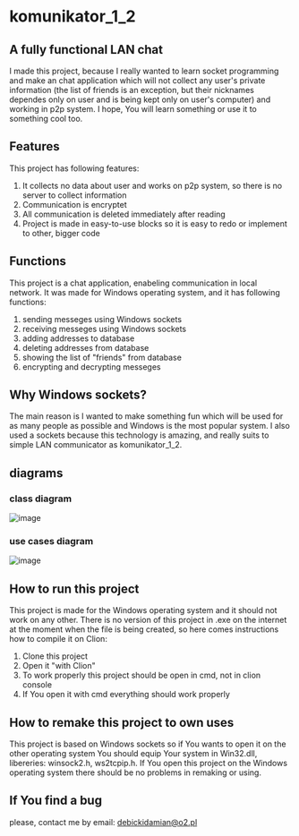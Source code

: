 # komunikator_1_2

## A fully functional LAN chat
I made this project, because I really wanted to learn socket programming and make an chat application
which will not collect any user's private information (the list of friends is an exception, but their nicknames
dependes only on user and is being kept only on user's computer) and working in p2p system.
I hope, You will learn something or use it to something cool too.

## Features
This project has following features:
1. It collects no data about user and works on p2p system, so there is no server to collect information
2. Communication is encryptet
3. All communication is deleted immediately after reading
4. Project is made in easy-to-use blocks so it is easy to redo or implement to other, bigger code

## Functions
This project is a chat application, enabeling communication in local network. It was made for Windows operating system, and it has following functions:
1. sending messeges using Windows sockets
2. receiving messeges using Windows sockets
3. adding addresses to database
4. deleting addresses from database
5. showing the list of "friends" from database
6. encrypting and decrypting messeges

## Why Windows sockets?
The main reason is I wanted to make something fun which will be used for as many people as possible and Windows is the most popular system.
I also used a sockets because this technology is amazing, and really suits to simple LAN communicator as komunikator_1_2.

## diagrams
### class diagram
![image](https://github.com/KotlecikzZiemniaczkami/komunikator_1_2/assets/127383477/59ac0107-073d-4cd0-a5f5-5154bca26000)
### use cases diagram
![image](https://github.com/KotlecikzZiemniaczkami/komunikator_1_2/assets/127383477/8d1d334e-50fc-4e26-afeb-d245a94c3742)

## How to run this project
This project is made for the Windows operating system and it should not work on any other.
There is no version of this project in .exe on the internet at the moment when the file is being created, so here comes instructions
how to compile it on Clion:
1. Clone this project
2. Open it "with Clion"
3. To work properly this project should be open in cmd, not in clion console
4. If You open it with cmd everything should work properly

## How to remake this project to own uses
This project is based on Windows sockets so if You wants to open it on the other operating system You should equip Your system in 
Win32.dll, libereries: winsock2.h, ws2tcpip.h.
If You open this project on the Windows operating system there should be no problems in remaking or using.

## If You find a bug
please, contact me by email: debickidamian@o2.pl



